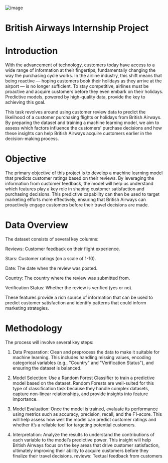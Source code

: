 ![image](https://github.com/user-attachments/assets/ce663485-7a86-4a9c-92ee-98393a994d20)
# British Airways Internship Project 
# Introduction
With the advancement of technology, customers today have access to a wide range of information at their fingertips, fundamentally changing the way the purchasing cycle works. In the airline industry, this shift means that being reactive — hoping customers book their holidays as they arrive at the airport — is no longer sufficient. To stay competitive, airlines must be proactive and acquire customers before they even embark on their holidays. Predictive models, powered by high-quality data, provide the key to achieving this goal.

This task revolves around using customer review data to predict the likelihood of a customer purchasing flights or holidays from British Airways. By preparing the dataset and training a machine learning model, we aim to assess which factors influence the customers' purchase decisions and how these insights can help British Airways acquire customers earlier in the decision-making process.

# Objective
The primary objective of this project is to develop a machine learning model that predicts customer ratings based on their reviews. By leveraging the information from customer feedback, the model will help us understand which features play a key role in shaping customer satisfaction and purchasing decisions. This predictive capability can then be used to target marketing efforts more effectively, ensuring that British Airways can proactively engage customers before their travel decisions are made.

# Data Overview
The dataset consists of several key columns:

Reviews: Customer feedback on their flight experience.

Stars: Customer ratings (on a scale of 1-10).

Date: The date when the review was posted.

Country: The country where the review was submitted from.

Verification Status: Whether the review is verified (yes or no).

These features provide a rich source of information that can be used to predict customer satisfaction and identify patterns that could inform marketing strategies.

# Methodology
The process will involve several key steps:
1. Data Preparation: Clean and preprocess the data to make it suitable for machine learning. This includes handling missing values, encoding categorical variables (e.g., "Country" and "Verification Status"), and ensuring the dataset is balanced.

2. Model Selection: Use a Random Forest Classifier to train a predictive model based on the dataset. Random Forests are well-suited for this type of classification task because they handle complex datasets, capture non-linear relationships, and provide insights into feature importance.

3. Model Evaluation: Once the model is trained, evaluate its performance using metrics such as accuracy, precision, recall, and the F1-score. This will help assess how well the model can predict customer ratings and whether it’s a reliable tool for targeting potential customers.

4. Interpretation: Analyze the results to understand the contributions of each variable to the model’s predictive power. This insight will help British Airways focus on the key areas that drive customer satisfaction, ultimately improving their ability to acquire customers before they finalize their travel decisions.
reviews: Textual feedback from customers


